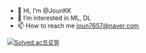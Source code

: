 - 👋 Hi, I’m @JounKK
- 👀 I’m interested in ML, DL
- 📫 How to reach me joun7657@naver.com

[![Solved.ac프로필](http://mazassumnida.wtf/api/v2/generate_badge?boj={joun7657})](https://solved.ac/{joun7657})

<!---
JounKK/JounKK is a ✨ special ✨ repository because its `README.md` (this file) appears on your GitHub profile.
You can click the Preview link to take a look at your changes.
--->


